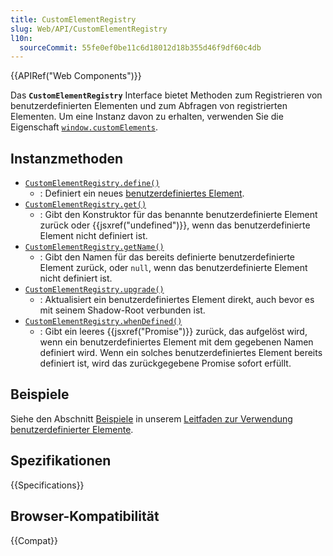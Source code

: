 ```yaml
---
title: CustomElementRegistry
slug: Web/API/CustomElementRegistry
l10n:
  sourceCommit: 55fe0ef0be11c6d18012d18b355d46f9df60c4db
---
```


{{APIRef("Web Components")}}

Das **`CustomElementRegistry`** Interface bietet Methoden zum Registrieren von benutzerdefinierten Elementen und zum Abfragen von registrierten Elementen. Um eine Instanz davon zu erhalten, verwenden Sie die Eigenschaft [`window.customElements`](/de/docs/Web/API/Window/customElements).

## Instanzmethoden

- [`CustomElementRegistry.define()`](/de/docs/Web/API/CustomElementRegistry/define)
  - : Definiert ein neues [benutzerdefiniertes Element](/de/docs/Web/API/Web_components/Using_custom_elements).
- [`CustomElementRegistry.get()`](/de/docs/Web/API/CustomElementRegistry/get)
  - : Gibt den Konstruktor für das benannte benutzerdefinierte Element zurück oder {{jsxref("undefined")}}, wenn das benutzerdefinierte Element nicht definiert ist.
- [`CustomElementRegistry.getName()`](/de/docs/Web/API/CustomElementRegistry/getName)
  - : Gibt den Namen für das bereits definierte benutzerdefinierte Element zurück, oder `null`, wenn das benutzerdefinierte Element nicht definiert ist.
- [`CustomElementRegistry.upgrade()`](/de/docs/Web/API/CustomElementRegistry/upgrade)
  - : Aktualisiert ein benutzerdefiniertes Element direkt, auch bevor es mit seinem Shadow-Root verbunden ist.
- [`CustomElementRegistry.whenDefined()`](/de/docs/Web/API/CustomElementRegistry/whenDefined)
  - : Gibt ein leeres {{jsxref("Promise")}} zurück, das aufgelöst wird, wenn ein benutzerdefiniertes Element mit dem gegebenen Namen definiert wird. Wenn ein solches benutzerdefiniertes Element bereits definiert ist, wird das zurückgegebene Promise sofort erfüllt.

## Beispiele

Siehe den Abschnitt [Beispiele](/de/docs/Web/API/Web_components/Using_custom_elements#examples) in unserem [Leitfaden zur Verwendung benutzerdefinierter Elemente](/de/docs/Web/API/Web_components/Using_custom_elements).

## Spezifikationen

{{Specifications}}

## Browser-Kompatibilität

{{Compat}}
